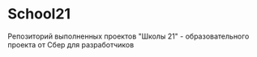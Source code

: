 # School21
Репозиторий выполненных проектов "Школы 21" - образовательного проекта от Сбер для разработчиков
